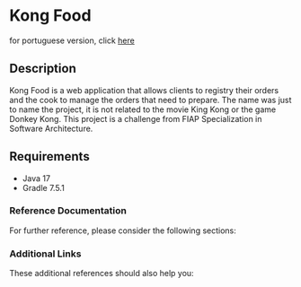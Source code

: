# Kong Food
for portuguese version, click [here](README-pt-BR.md)
## Description
Kong Food is a web application that allows clients to registry their orders and the cook to manage the orders that need 
to prepare. The name was just to name the project, it is not related to the movie King Kong or the game Donkey Kong. 
This project is a challenge from FIAP Specialization in Software Architecture.

## Requirements
* Java 17
* Gradle 7.5.1

### Reference Documentation
For further reference, please consider the following sections:

### Additional Links
These additional references should also help you:

